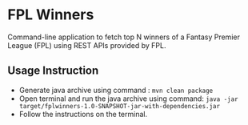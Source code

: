 # FPL Winners

Command-line application to fetch top N winners of a Fantasy Premier League (FPL) 
using REST APIs provided by FPL.

## Usage Instruction
- Generate java archive using command :
    ```mvn clean package```
- Open terminal and run the java archive using command:
    ```java -jar target/fplwinners-1.0-SNAPSHOT-jar-with-dependencies.jar```
- Follow the instructions on the terminal.